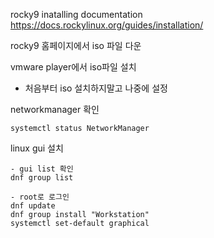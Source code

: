 rocky9 inatalling documentation
<https://docs.rockylinux.org/guides/installation/>

rocky9 홈페이지에서 iso 파일 다운

vmware player에서 iso파일 설치
- 처음부터 iso 설치하지말고 나중에 설정

networkmanager 확인
```
systemctl status NetworkManager
```

linux gui 설치
```
- gui list 확인
dnf group list

- root로 로그인
dnf update
dnf group install "Workstation"
systemctl set-default graphical
```

